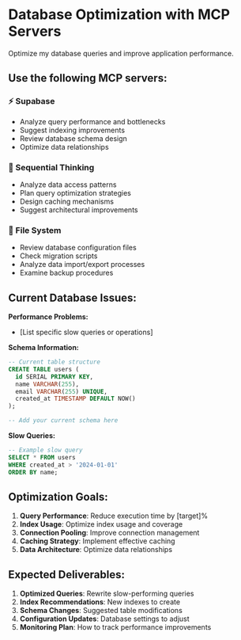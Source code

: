 # Database Optimization with MCP Servers

Optimize my database queries and improve application performance.

## Use the following MCP servers:

### ⚡ Supabase
- Analyze query performance and bottlenecks
- Suggest indexing improvements
- Review database schema design
- Optimize data relationships

### 🧠 Sequential Thinking
- Analyze data access patterns
- Plan query optimization strategies
- Design caching mechanisms
- Suggest architectural improvements

### 📁 File System
- Review database configuration files
- Check migration scripts
- Analyze data import/export processes
- Examine backup procedures

## Current Database Issues:

**Performance Problems:**
- [List specific slow queries or operations]

**Schema Information:**
```sql
-- Current table structure
CREATE TABLE users (
  id SERIAL PRIMARY KEY,
  name VARCHAR(255),
  email VARCHAR(255) UNIQUE,
  created_at TIMESTAMP DEFAULT NOW()
);

-- Add your current schema here
```

**Slow Queries:**
```sql
-- Example slow query
SELECT * FROM users
WHERE created_at > '2024-01-01'
ORDER BY name;
```

## Optimization Goals:

1. **Query Performance**: Reduce execution time by [target]%
2. **Index Usage**: Optimize index usage and coverage
3. **Connection Pooling**: Improve connection management
4. **Caching Strategy**: Implement effective caching
5. **Data Architecture**: Optimize data relationships

## Expected Deliverables:

1. **Optimized Queries**: Rewrite slow-performing queries
2. **Index Recommendations**: New indexes to create
3. **Schema Changes**: Suggested table modifications
4. **Configuration Updates**: Database settings to adjust
5. **Monitoring Plan**: How to track performance improvements


